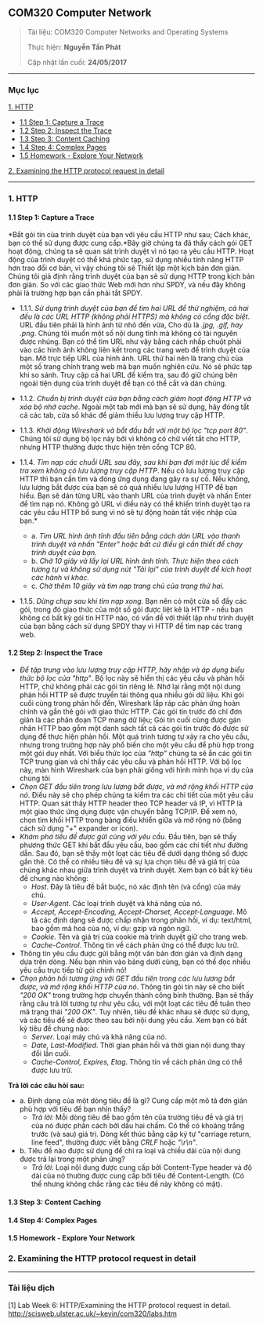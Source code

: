 ﻿## COM320 Computer Network

> Tài liệu: COM320 Computer Networks and Operating Systems
>
> Thực hiện: **Nguyễn Tấn Phát**
> 
> Cập nhật lần cuối: **24/05/2017**

---------------------------------------------

### Mục lục

[1. HTTP](#1)

- [1.1 Step 1: Capture a Trace](#1.1)
- [1.2 Step 2: Inspect the Trace](#1.2)
- [1.3 Step 3: Content Caching](#1.3)
- [1.4 Step 4: Complex Pages](#1.4)
- [1.5 Homework - Explore Your Network](#1.5)

[2. Examining the HTTP protocol request in detail](#2)

---------------------------------------------
<a name="1"></a>
### 1. HTTP

<a name="1.1"></a>
#### 1.1 Step 1: Capture a Trace

*Bắt gói tin của trình duyệt của bạn với yêu cầu HTTP như sau; Cách khác, bạn có thể sử dụng được cung cấp.*Bây giờ chúng ta đã thấy cách gói GET hoạt động, chúng ta sẽ quan sát trình duyệt vì nó tạo ra yêu cầu HTTP. Hoạt động của trình duyệt có thể khá phức tạp, sử dụng nhiều tính năng HTTP hơn trao đổi cơ bản, vì vậy chúng tôi sẽ Thiết lập một kịch bản đơn giản. Chúng tôi giả định rằng trình duyệt của bạn sẽ sử dụng HTTP trong kịch bản đơn giản. So với các giao thức Web mới hơn như SPDY, và nếu đây không phải là trường hợp bạn cần phải tắt SPDY.

- 1.1.1. *Sử dụng trình duyệt của bạn để tìm hai URL để thử nghiệm, cả hai đều là các URL HTTP (không phải HTTPS) mà không có cổng đặc biệt*. URL đầu tiên phải là hình ảnh từ nhỏ đến vừa, Cho dù là *.jpg, .gif, hay .png*. Chúng tôi muốn một số nội dung tĩnh mà không có tài nguyên được nhúng. Bạn có thể tìm URL như vậy bằng cách nhấp chuột phải vào các hình ảnh không liên kết trong các trang web để trình duyệt của bạn. Mở trực tiếp URL của hình ảnh. URL thứ hai nên là trang chủ của một số trang chính trang web mà bạn muốn nghiên cứu. Nó sẽ phức tạp khi so sánh. Truy cập cả hai URL để kiểm tra, sau đó giữ chúng bên ngoài tiện dụng của trình duyệt để bạn có thể cắt và dán chúng.
- 1.1.2. *Chuẩn bị trình duyệt của bạn bằng cách giảm hoạt động HTTP và xóa bộ nhớ cache*. Ngoài một tab mới mà bạn sẽ sử dụng, hãy đóng tất cả các tab, cửa sổ khác để giảm thiểu lưu lượng truy cập HTTP.
- 1.1.3. *Khởi động Wireshark và bắt đầu bắt với một bộ lọc "tcp port 80"*. Chúng tôi sử dụng bộ lọc này bởi vì không có chữ viết tắt cho HTTP, nhưng HTTP thường được thực hiện trên cổng TCP 80.

- 1.1.4. *Tìm nạp các chuỗi URL sau đây, sau khi bạn đợi một lúc để kiểm tra xem không có lưu lượng truy cập HTTP*. Nếu có lưu lượng truy cập HTTP thì bạn cần tìm và đóng ứng dụng đang gây ra sự cố. Nếu không, lưu lượng bắt được của bạn sẽ có quá nhiều lưu lượng HTTP để bạn hiểu. Bạn sẽ dán từng URL vào thanh URL của trình duyệt và nhấn Enter để tìm nạp nó. Không gõ URL vì điều này có thể khiến trình duyệt tạo ra các yêu cầu HTTP bổ sung vì nó sẽ tự động hoàn tất việc nhập của bạn.*
	- a. *Tìm URL hình ảnh tĩnh đầu tiên bằng cách dán URL vào thanh trình duyệt và nhấn "Enter" hoặc bất cứ điều gì cần thiết để chạy trình duyệt của bạn.*
	- b. *Chờ 10 giây và lấy lại URL hình ảnh tĩnh. Thực hiện theo cách tương tự và không sử dụng nút "Tải lại" của trình duyệt để kích hoạt các hành vi khác.*
	- c. *Chờ thêm 10 giây và tìm nạp trang chủ của trang thứ hai.*
- 1.1.5. *Dừng chụp sau khi tìm nạp xong*. Bạn nên có một cửa sổ đầy các gói, trong đó giao thức của một số gói được liệt kê là HTTP - nếu bạn không có bất kỳ gói tin HTTP nào, có vấn đề với thiết lập như trình duyệt của bạn bằng cách sử dụng SPDY thay vì HTTP để tìm nạp các trang web.

<a name="1.2"></a>
#### 1.2 Step 2: Inspect the Trace

- *Để tập trung vào lưu lượng truy cập HTTP, hãy nhập và áp dụng biểu thức bộ lọc của "http"*. Bộ lọc này sẽ hiển thị các yêu cầu và phản hồi HTTP, chứ không phải các gói tin riêng lẻ. Nhớ lại rằng một nội dung phản hồi HTTP sẽ được truyền tải thông qua nhiều gói dữ liệu. Khi gói cuối cùng trong phản hồi đến, Wireshark lắp ráp các phản ứng hoàn chỉnh và gắn thẻ gói với giao thức HTTP. Các gói tin trước đó chỉ đơn giản là các phân đoạn TCP mang dữ liệu; Gói tin cuối cùng được gán nhãn HTTP bao gồm một danh sách tất cả các gói tin trước đó được sử dụng để thực hiện phản hồi. Một quá trình tương tự xảy ra cho yêu cầu, nhưng trong trường hợp này phổ biến cho một yêu cầu để phù hợp trong một gói duy nhất. Với biểu thức lọc của *"http"* chúng ta sẽ ẩn các gói tin TCP trung gian và chỉ thấy các yêu cầu và phản hồi HTTP. Với bộ lọc này, màn hình Wireshark của bạn phải giống với hình minh họa ví dụ của chúng tôi
- *Chọn GET đầu tiên trong lưu lượng bắt được, và mở rộng khối HTTP của nó*. Điều này sẽ cho phép chúng ta kiểm tra các chi tiết của một yêu cầu HTTP. Quan sát thấy  HTTP header theo TCP header và IP, vì HTTP là một giao thức ứng dụng được vận chuyển bằng TCP/IP. Để xem nó, chọn tìm khối HTTP trong bảng điều khiển giữa và mở rộng nó (bằng cách sử dụng "+" expander or icon).
- *Khám phá tiêu đề được gửi cùng với yêu cầu*. Đầu tiên, bạn sẽ thấy phương thức GET khi bắt đầu yêu cầu, bao gồm các chi tiết như đường dẫn. Sau đó, bạn sẽ thấy một loạt các tiêu đề dưới dạng thông số được gắn thẻ. Có thể có nhiều tiêu đề và sự lựa chọn tiêu đề và giá trị của chúng khác nhau giữa trình duyệt và trình duyệt. Xem bạn có bất kỳ tiêu đề chung nào không:
	- *Host*. Đây là tiêu đề bắt buộc, nó xác định tên (và cổng) của máy chủ.
	- *User-Agent*. Các loại trình duyệt và khả năng của nó.
	- *Accept, Accept-Encoding, Accept-Charset, Accept-Language*. Mô tả các định dạng sẽ được chấp nhận trong phản hồi, ví dụ: text/html, bao gồm mã hoá của nó, ví dụ: gzip và ngôn ngữ.
	- *Cookie*. Tên và giá trị của cookie mà trình duyệt giữ cho trang web.
	- *Cache-Control*. Thông tin về cách phản ứng có thể được lưu trữ.
- Thông tin yêu cầu được gửi bằng một văn bản đơn giản và định dạng dựa trên dòng. Nếu bạn nhìn vào bảng dưới cùng, bạn có thể đọc nhiều yêu cầu trực tiếp từ gói chính nó!
- *Chọn phản hồi tương ứng với GET đầu tiên trong các lưu lương bắt được, và mở rộng khối HTTP của nó*. Thông tin gói tin này sẽ cho biết *"200 OK"* trong trường hợp chuyển thành công bình thường. Bạn sẽ thấy rằng câu trả lời tương tự như yêu cầu, với một loạt các tiêu đề tuân theo mã trạng thái *"200 OK"*. Tuy nhiên, tiêu đề khác nhau sẽ được sử dụng, và các tiêu đề sẽ được theo sau bởi nội dung yêu cầu. Xem bạn có bất kỳ tiêu đề chung nào:
	- *Server*. Loại máy chủ và khả năng của nó.
	- *Date, Last-Modified*. Thời gian phản hồi và thời gian nội dung thay đổi lần cuối.
	- *Cache-Control, Expires, Etag*. Thông tin về cách phản ứng có thể được lưu trữ.

**Trả lời các câu hỏi sau:**
- a. Định dạng của một dòng tiêu đề là gì? Cung cấp một mô tả đơn giản phù hợp với tiêu đề bạn nhìn thấy?
	- *Trả lời:* Mỗi dòng tiêu đề bao gồm tên của trường tiêu đề và giá trị của nó được phân cách bởi dấu hai chấm. Có thể có khoảng trắng trước (và sau) giá trị. Dòng kết thúc bằng cặp ký tự "carriage return, line feed", thường được viết bằng *CRLF* hoặc *"\r\n"*.
- b. Tiêu đề nào được sử dụng để chỉ ra loại và chiều dài của nội dung được trả lại trong một phản ứng?
	- *Trả lời:* Loại nội dung được cung cấp bởi Content-Type header và độ dài của nó thường được cung cấp bởi tiêu đề Content-Length. (Có thể nhưng không chắc rằng các tiêu đề này không có mặt).


<a name="1.3"></a>
#### 1.3 Step 3: Content Caching

<a name="1.4"></a>
#### 1.4 Step 4: Complex Pages

<a name="1.5"></a>
#### 1.5 Homework - Explore Your Network

<a name="2"></a>
### 2. Examining the HTTP protocol request in detail

----------------------------------------------
### Tài liệu dịch

[1] Lab Week 6: HTTP/Examining the HTTP protocol request in detail.
 http://scisweb.ulster.ac.uk/~kevin/com320/labs.htm

